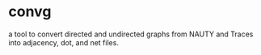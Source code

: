 # convg
a tool to convert directed and undirected graphs from NAUTY and Traces into adjacency, dot, and net files.
